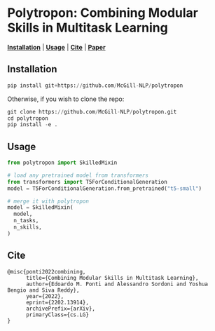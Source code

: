 # Polytropon: Combining Modular Skills in Multitask Learning

[**Installation**](#installation) | [**Usage**](#usage) | [**Cite**](#cite) | [**Paper**](media/paper.pdf)


## Installation

```python
pip install git+https://github.com/McGill-NLP/polytropon
```

Otherwise, if you wish to clone the repo:

```python
git clone https://github.com/McGill-NLP/polytropon.git
cd polytropon
pip install -e .
```

## Usage

```python
from polytropon import SkilledMixin

# load any pretrained model from transformers
from transformers import T5ForConditionalGeneration
model = T5ForConditionalGeneration.from_pretrained("t5-small")

# merge it with polytropon
model = SkilledMixin(
  model,
  n_tasks,
  n_skills,
)
```

## Cite

```
@misc{ponti2022combining,
      title={Combining Modular Skills in Multitask Learning},
      author={Edoardo M. Ponti and Alessandro Sordoni and Yoshua Bengio and Siva Reddy},
      year={2022},
      eprint={2202.13914},
      archivePrefix={arXiv},
      primaryClass={cs.LG}
}
```
